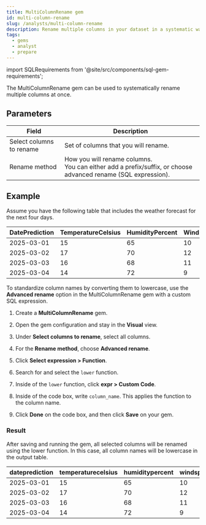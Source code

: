 ```yaml
---
title: MultiColumnRename gem
id: multi-column-rename
slug: /analysts/multi-column-rename
description: Rename multiple columns in your dataset in a systematic way
tags:
  - gems
  - analyst
  - prepare
---
```


import SQLRequirements from '@site/src/components/sql-gem-requirements';

<SQLRequirements
  execution_engine="SQL Warehouse"
  sql_package_name="ProphecyDatabricksSqlBasics"
  sql_package_version="0.0.4+"
/>

The MultiColumnRename gem can be used to systematically rename multiple columns at once.

## Parameters

| Field                    | Description                                                                                                       |
| ------------------------ | ----------------------------------------------------------------------------------------------------------------- |
| Select columns to rename | Set of columns that you will rename.                                                                              |
| Rename method            | How you will rename columns. <br/>You can either add a prefix/suffix, or choose advanced rename (SQL expression). |

## Example

Assume you have the following table that includes the weather forecast for the next four days.

<div class="table-example">

| DatePrediction | TemperatureCelsius | HumidityPercent | WindSpeed | Condition |
| -------------- | ------------------ | --------------- | --------- | --------- |
| 2025-03-01     | 15                 | 65              | 10        | Sunny     |
| 2025-03-02     | 17                 | 70              | 12        | Cloudy    |
| 2025-03-03     | 16                 | 68              | 11        | Rainy     |
| 2025-03-04     | 14                 | 72              | 9         | Sunny     |

</div>

To standardize column names by converting them to lowercase, use the **Advanced rename** option in the MultiColumnRename gem with a custom SQL expression.

1. Create a **MultiColumnRename** gem.

1. Open the gem configuration and stay in the **Visual** view.

1. Under **Select columns to rename**, select all columns.

1. For the **Rename method**, choose **Advanced rename**.

1. Click **Select expression > Function**.

1. Search for and select the `lower` function.

1. Inside of the `lower` function, click **expr > Custom Code**.

1. Inside of the code box, write `column_name`. This applies the function to the column name.

1. Click **Done** on the code box, and then click **Save** on your gem.

### Result

After saving and running the gem, all selected columns will be renamed using the lower function. In this case, all column names will be lowercase in the output table.

<div class="table-example">

| dateprediction | temperaturecelsius | humiditypercent | windspeed | condition |
| -------------- | ------------------ | --------------- | --------- | --------- |
| 2025-03-01     | 15                 | 65              | 10        | Sunny     |
| 2025-03-02     | 17                 | 70              | 12        | Cloudy    |
| 2025-03-03     | 16                 | 68              | 11        | Rainy     |
| 2025-03-04     | 14                 | 72              | 9         | Sunny     |

</div>
